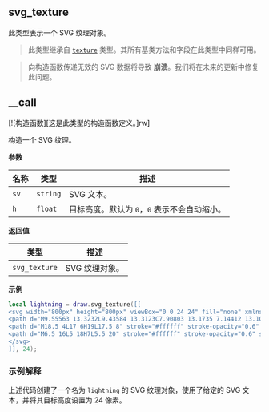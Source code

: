 ## svg_texture

此类型表示一个 SVG 纹理对象。

> 此类型继承自 [`texture`](/api/draw/managed/texture "此类型表示一个纹理对象。") 类型。其所有基类方法和字段在此类型中同样可用。

> 向构造函数传递无效的 SVG 数据将导致 **崩溃**。我们将在未来的更新中修复此问题。

## __call

[![构造函数][这是此类型的构造函数定义。]rw]

构造一个 SVG 纹理。

**参数**

| 名称 | 类型 | 描述 |
| ---- | ---- | ----------- |
| `sv` | `string` | SVG 文本。 |
| `h` | `float` | 目标高度。默认为 `0`，`0` 表示不会自动缩小。 |

**返回值**

| 类型 | 描述 |
| ---- | ----------- |
| `svg_texture` | SVG 纹理对象。 |

**示例**

```lua
local lightning = draw.svg_texture([[ 
<svg width="800px" height="800px" viewBox="0 0 24 24" fill="none" xmlns="http://www.w3.org/2000/svg">
<path d="M9.55563 13.3232L9.43584 13.3123C7.90803 13.1735 7.14412 13.104 6.90146 12.5814C6.65881 12.0588 7.09869 11.4304 7.97846 10.1736L11.5612 5.05544C12.1424 4.22517 12.433 3.81003 12.6836 3.89831C12.9342 3.98658 12.9005 4.4922 12.8331 5.50343L12.6299 8.55194C12.5685 9.47214 12.5379 9.93224 12.8023 10.2419C13.0667 10.5515 13.5259 10.5933 14.4444 10.6768L14.5642 10.6877C16.092 10.8265 16.8559 10.896 17.0985 11.4186C17.3412 11.9412 16.9013 12.5696 16.0215 13.8264L12.4388 18.9446C11.8576 19.7748 11.567 20.19 11.3164 20.1017C11.0658 20.0134 11.0995 19.5078 11.1669 18.4966L11.3701 15.4481C11.4315 14.5279 11.4621 14.0678 11.1977 13.7581C10.9333 13.4485 10.4741 13.4067 9.55563 13.3232Z" fill="#ffffff"/>
<path d="M18.5 4L17 6H19L17.5 8" stroke="#ffffff" stroke-opacity="0.6" stroke-linecap="round" stroke-linejoin="round"/>
<path d="M6.5 16L5 18H7L5.5 20" stroke="#ffffff" stroke-opacity="0.6" stroke-linecap="round" stroke-linejoin="round"/>
</svg>
]], 24);
``` 

### 示例解释

上述代码创建了一个名为 `lightning` 的 SVG 纹理对象，使用了给定的 SVG 文本，并将其目标高度设置为 24 像素。